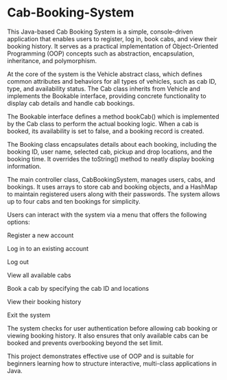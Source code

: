 # Cab-Booking-System
This Java-based Cab Booking System is a simple, console-driven application that enables users to register, log in, book cabs, and view their booking history. It serves as a practical implementation of Object-Oriented Programming (OOP) concepts such as abstraction, encapsulation, inheritance, and polymorphism.

At the core of the system is the Vehicle abstract class, which defines common attributes and behaviors for all types of vehicles, such as cab ID, type, and availability status. The Cab class inherits from Vehicle and implements the Bookable interface, providing concrete functionality to display cab details and handle cab bookings.

The Bookable interface defines a method bookCab() which is implemented by the Cab class to perform the actual booking logic. When a cab is booked, its availability is set to false, and a booking record is created.

The Booking class encapsulates details about each booking, including the booking ID, user name, selected cab, pickup and drop locations, and the booking time. It overrides the toString() method to neatly display booking information.

The main controller class, CabBookingSystem, manages users, cabs, and bookings. It uses arrays to store cab and booking objects, and a HashMap to maintain registered users along with their passwords. The system allows up to four cabs and ten bookings for simplicity.

Users can interact with the system via a menu that offers the following options:

Register a new account

Log in to an existing account

Log out

View all available cabs

Book a cab by specifying the cab ID and locations

View their booking history

Exit the system

The system checks for user authentication before allowing cab booking or viewing booking history. It also ensures that only available cabs can be booked and prevents overbooking beyond the set limit.

This project demonstrates effective use of OOP and is suitable for beginners learning how to structure interactive, multi-class applications in Java.

